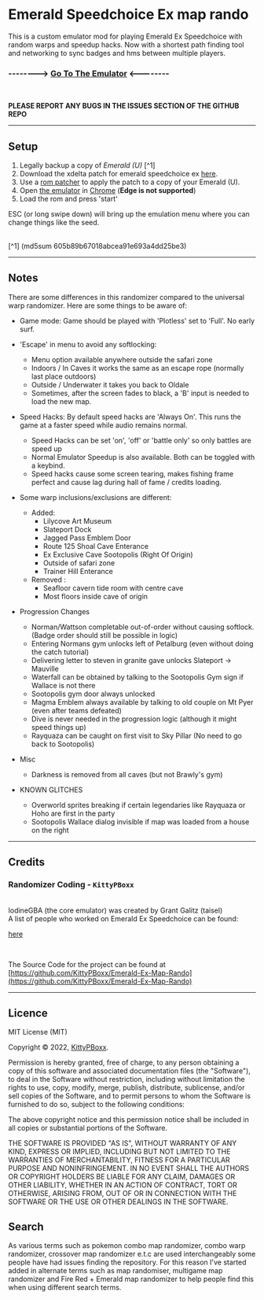 # Emerald Speedchoice Ex map rando

This is a custom emulator mod for playing Emerald Ex Speedchoice with random warps and speedup hacks. Now with a shortest path finding tool and networking to sync badges and hms between multiple players.
### --------> [Go To The Emulator](https://kittypboxx.github.io/Emerald-Ex-Map-Rando/build)  <--------


<br>

**PLEASE REPORT ANY BUGS IN THE ISSUES SECTION OF THE GITHUB REPO**

---

## Setup

1. Legally backup a copy of *Emerald (U)* [^1]
2. Download the xdelta patch for emerald speedchoice ex [here](https://github.com/ProjectRevoTPP/pokeemerald-ex-speedchoice/releases/tag/0.4.0). 
3. Use a [rom patcher](https://www.marcrobledo.com/RomPatcher.js/) to apply the patch to a copy of your Emerald (U).
4. Open [the emulator](https://kittypboxx.github.io/Emerald-Ex-Map-Rando/build) in [Chrome](https://www.google.com/intl/en_uk/chrome/) (**Edge is not supported**) 
5. Load the rom and press 'start'

ESC (or long swipe down) will bring up the emulation menu where you can change things like the seed.

<br>
[^1] (md5sum 605b89b67018abcea91e693a4dd25be3)

---

## Notes

There are some differences in this randomizer compared to the universal warp randomizer. Here are some things to be aware of: 

- Game mode: Game should be played with 'Plotless' set to 'Full'. No early surf.
- 'Escape' in menu to avoid any softlocking: 
    - Menu option available anywhere outside the safari zone
    - Indoors / In Caves it works the same as an escape rope (normally last place outdoors)
    - Outside / Underwater it takes you back to Oldale
    - Sometimes, after the screen fades to black, a 'B' input is needed to load the new map.
- Speed Hacks: By default speed hacks are 'Always On'. This runs the game at a faster speed while audio remains normal. 
    - Speed Hacks can be set 'on', 'off' or 'battle only' so only battles are speed up <BR>
    - Normal Emulator Speedup is also available. Both can be toggled with a keybind. <BR>
    - Speed hacks cause some screen tearing, makes fishing frame perfect and cause lag during hall of fame / credits loading. 
- Some warp inclusions/exclusions are different:
    - Added: 
        - Lilycove Art Museum
        - Slateport Dock 
        - Jagged Pass Emblem Door
        - Route 125 Shoal Cave Enterance
        - Ex Exclusive Cave Sootopolis (Right Of Origin)
        - Outside of safari zone
        - Trainer Hill Enterance
    - Removed :
        - Seafloor cavern tide room with centre cave
        - Most floors inside cave of origin
- Progression Changes
    - Norman/Wattson completable out-of-order without causing softlock. (Badge order should still be possible in logic) <BR>
    - Entering Normans gym unlocks left of Petalburg (even without doing the catch tutorial)
    - Delivering letter to steven in granite gave unlocks Slateport -> Mauville
    - Waterfall can be obtained by talking to the Sootopolis Gym sign if Wallace is not there
    - Sootopolis gym door always unlocked
    - Magma Emblem always available by talking to old couple on Mt Pyer (even after teams defeated)
    - Dive is never needed in the progression logic (although it might speed things up)
    - Rayquaza can be caught on first visit to Sky Pillar (No need to go back to Sootopolis)
- Misc
    - Darkness is removed from all caves (but not Brawly's gym)

- KNOWN GLITCHES 
    - Overworld sprites breaking if certain legendaries like Rayquaza or Hoho are first in the party
    - Sootopolis Wallace dialog invisible if map was loaded from a house on the right
        
---

## Credits

### Randomizer Coding - `KittyPBoxx`
<br>
IodineGBA (the core emulator) was created by Grant Galitz (taisel) <br>
A list of people who worked on Emerald Ex Speedchoice can be found:

[here](https://github.com/ProjectRevoTPP/pokeemerald-ex-speedchoice/graphs/contributors)<br>

<br/>

The Source Code for the project can be found at [https://github.com/KittyPBoxx/Emerald-Ex-Map-Rando](https://github.com/KittyPBoxx/Emerald-Ex-Map-Rando)

---

## Licence 

MIT License (MIT)

Copyright © 2022, [KittyPBoxx](https://github.com/KittyPBoxx/).

Permission is hereby granted, free of charge, to any person obtaining a copy of this software and associated documentation files (the "Software"), to deal in the Software without restriction, including without limitation the rights to use, copy, modify, merge, publish, distribute, sublicense, and/or sell copies of the Software, and to permit persons to whom the Software is furnished to do so, subject to the following conditions:

The above copyright notice and this permission notice shall be included in all copies or substantial portions of the Software.

THE SOFTWARE IS PROVIDED "AS IS", WITHOUT WARRANTY OF ANY KIND, EXPRESS OR IMPLIED, INCLUDING BUT NOT LIMITED TO THE WARRANTIES OF MERCHANTABILITY, FITNESS FOR A PARTICULAR PURPOSE AND NONINFRINGEMENT. IN NO EVENT SHALL THE AUTHORS OR COPYRIGHT HOLDERS BE LIABLE FOR ANY CLAIM, DAMAGES OR OTHER LIABILITY, WHETHER IN AN ACTION OF CONTRACT, TORT OR OTHERWISE, ARISING FROM, OUT OF OR IN CONNECTION WITH THE SOFTWARE OR THE USE OR OTHER DEALINGS IN THE SOFTWARE.


## Search

As various terms such as pokemon combo map randomizer, combo warp randomizer, crossover map randomizer e.t.c are used interchangeably some people have had issues finding the repository. For this reason I've started added in alternate terms such as map randomiser, multigame map randomizer and Fire Red + Emerald map randomizer to help people find this when using different search terms.
